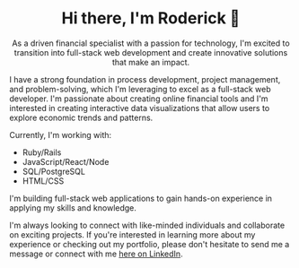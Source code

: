 <h1 align="center">Hi there, I'm Roderick 👋</h1>
<p align="center">As a driven financial specialist with a passion for technology, I'm excited to transition into full-stack web development and create innovative solutions that make an impact.</p>

<p>I have a strong foundation in process development, project management, and problem-solving, which I'm leveraging to excel as a full-stack web developer. I'm passionate about creating online financial tools and I'm interested in creating interactive data visualizations that allow users to explore economic trends and patterns.</p>

<p>Currently, I'm working with:</p>
<ul>
  <li>Ruby/Rails</li>
  <li>JavaScript/React/Node</li>
  <li>SQL/PostgreSQL</li>
  <li>HTML/CSS</li>
</ul>

<p>I'm building full-stack web applications to gain hands-on experience in applying my skills and knowledge.</p>

<p>I'm always looking to connect with like-minded individuals and collaborate on exciting projects. If you're interested in learning more about my experience or checking out my portfolio, please don't hesitate to send me a message or connect with me <a href="https://www.linkedin.com/in/roderick-mendoza-9133b7b5/">here on LinkedIn</a>.</p>

